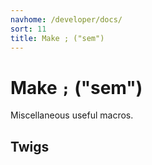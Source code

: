 ```yaml
---
navhome: /developer/docs/
sort: 11
title: Make ; ("sem")
---
```


# Make `;` ("sem")

Miscellaneous useful macros.

## Twigs

<list dataPreview="true" className="runes"></list>
